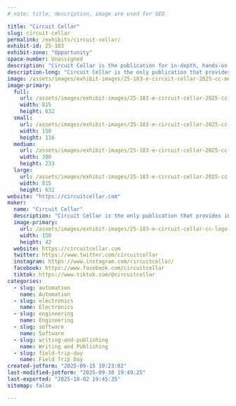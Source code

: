 ```yaml
---
# note: title, description, image are used for SEO

title: "Circuit Cellar"
slug: circuit-cellar
permalink: /exhibits/circuit-cellar/
exhibit-id: 25-183
exhibit-zone: "Opportunity"
space-number: Unassigned
description: "Circuit Cellar is the publication for in-depth, hands-on articles about IoT hardware and software."
description-long: "Circuit Cellar is the only publication that provides intensive, exploratory articles about hardware and software methods for embedded-control systems. Circuit Cellar is the premier media resource providing critical information on embedded electronics technology. It does so at a unique level of technical depth tailored to inspire professional engineers, academic technologists and other electronics technology decision makers worldwide across a broad range of applications. This exhibit will allow attendees to meet and get to know Circuit Cellar."
image: /assets/images/exhibit-images/25-183-e-circuit-cellar-2025-cc-mediakitcover-300x233.jpeg
image-primary: 
  full:
    url: /assets/images/exhibit-images/25-183-e-circuit-cellar-2025-cc-mediakitcover-full.jpeg
    width: 815
    height: 632
  small:
    url: /assets/images/exhibit-images/25-183-e-circuit-cellar-2025-cc-mediakitcover-150x116.jpeg
    width: 150
    height: 116
  medium:
    url: /assets/images/exhibit-images/25-183-e-circuit-cellar-2025-cc-mediakitcover-300x233.jpeg
    width: 300
    height: 233
  large:
    url: /assets/images/exhibit-images/25-183-e-circuit-cellar-2025-cc-mediakitcover-815x632.jpeg
    width: 815
    height: 632
website: "https://circuitcellar.com"
maker: 
  name: "Circuit Cellar"
  description: "Circuit Cellar is the only publication that provides intensive, exploratory articles about hardware and software methods for embedded-control systems. Circuit Cellar is the premier media resource providing critical information on embedded electronics technology. It does so at a unique level of technical depth tailored to inspire professional engineers, academic technologists and other electronics technology decision makers worldwide across a broad range of applications."
  image-primary:
    url: /assets/images/exhibit-images/25-183-m-circuit-cellar-cc-logo-150x42.png
    width: 150
    height: 42
  website: https://circuitcellar.com
  twitter: https://www.twitter.com/circuitcellar
  instagram: https://www.instagram.com/circuitcellar/
  facebook: https://www.facebook.com/circuitcellar
  tiktok: https://www.tiktok.com/@circuitcellar
categories: 
  - slug: automation
    name: Automation
  - slug: electronics
    name: Electronics
  - slug: engineering
    name: Engineering
  - slug: software
    name: Software
  - slug: writing-and-publishing
    name: Writing and Publishing
  - slug: field-trip-day
    name: Field Trip Day
created-jotform: "2025-09-15 19:23:02"
last-modified-jotform: "2025-09-30 19:49:25"
last-exported: "2025-10-02 19:45:35"
sitemap: false

---
```

